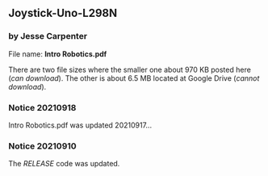 ## Joystick-Uno-L298N 
### by Jesse Carpenter

File name: **Intro Robotics.pdf**

There are two file sizes where the smaller one about 970 KB posted here (*can download*). The other is about 6.5 MB located at Google Drive (*cannot download*).

### Notice 20210918

Intro Robotics.pdf was updated 20210917...

### Notice 20210910

The *RELEASE* code was updated. 
